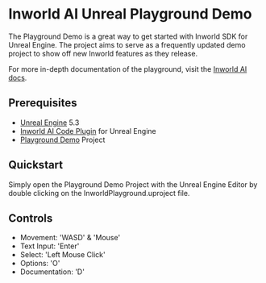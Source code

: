 # Inworld AI Unreal Playground Demo
The Playground Demo is a great way to get started with Inworld SDK for Unreal Engine. The project aims to serve as a frequently updated demo project to show off new Inworld features as they release.

For more in-depth documentation of the playground, visit the [Inworld AI docs](https://docs.inworld.ai/docs/tutorial-integrations/unreal-engine/playground/).

## Prerequisites
- [Unreal Engine](https://www.unrealengine.com/en-US/download) 5.3
- [Inworld AI Code Plugin](https://www.unrealengine.com/marketplace/en-US/product/inworld-ai-characters-dialogue) for Unreal Engine
- [Playground Demo](https://github.com/inworld-ai/unreal-playground-demo/releases/latest) Project

## Quickstart
Simply open the Playground Demo Project with the Unreal Engine Editor by double clicking on the InworldPlayground.uproject file.

## Controls
- Movement: 'WASD' & 'Mouse'
- Text Input: 'Enter'
- Select: 'Left Mouse Click'
- Options: 'O'
- Documentation: 'D'